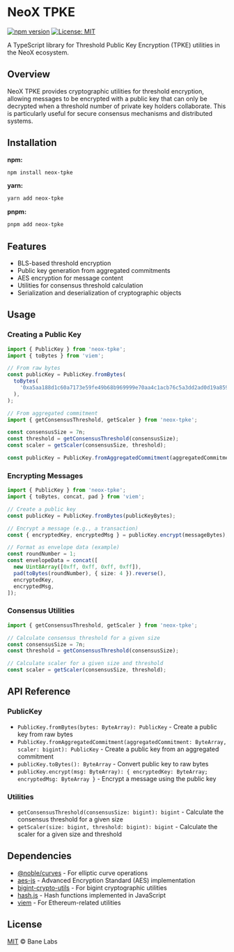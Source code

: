 # NeoX TPKE

[![npm version](https://img.shields.io/npm/v/neox-tpke.svg)](https://www.npmjs.com/package/neox-tpke)
[![License: MIT](https://img.shields.io/badge/License-MIT-yellow.svg)](https://opensource.org/licenses/MIT)

A TypeScript library for Threshold Public Key Encryption (TPKE) utilities in the NeoX ecosystem.

## Overview

NeoX TPKE provides cryptographic utilities for threshold encryption, allowing messages to be encrypted with a public key that can only be decrypted when a threshold number of private key holders collaborate. This is particularly useful for secure consensus mechanisms and distributed systems.

## Installation

**npm:**

```bash
npm install neox-tpke
```

**yarn:**

```bash
yarn add neox-tpke
```

**pnpm:**

```bash
pnpm add neox-tpke
```

## Features

- BLS-based threshold encryption
- Public key generation from aggregated commitments
- AES encryption for message content
- Utilities for consensus threshold calculation
- Serialization and deserialization of cryptographic objects

## Usage

### Creating a Public Key

```typescript
import { PublicKey } from 'neox-tpke';
import { toBytes } from 'viem';

// From raw bytes
const publicKey = PublicKey.fromBytes(
  toBytes(
    '0xa5aa188d1c60a7173e59fe49b68b969999e70aa4c1acb76c5a3dd2ad0d19a859b1a2759e3995ce1ceccdea5a57fbf637',
  ),
);

// From aggregated commitment
import { getConsensusThreshold, getScaler } from 'neox-tpke';

const consensusSize = 7n;
const threshold = getConsensusThreshold(consensusSize);
const scaler = getScaler(consensusSize, threshold);

const publicKey = PublicKey.fromAggregatedCommitment(aggregatedCommitmentBytes, scaler);
```

### Encrypting Messages

```typescript
import { PublicKey } from 'neox-tpke';
import { toBytes, concat, pad } from 'viem';

// Create a public key
const publicKey = PublicKey.fromBytes(publicKeyBytes);

// Encrypt a message (e.g., a transaction)
const { encryptedKey, encryptedMsg } = publicKey.encrypt(messageBytes);

// Format as envelope data (example)
const roundNumber = 1;
const envelopeData = concat([
  new Uint8Array([0xff, 0xff, 0xff, 0xff]),
  pad(toBytes(roundNumber), { size: 4 }).reverse(),
  encryptedKey,
  encryptedMsg,
]);
```

### Consensus Utilities

```typescript
import { getConsensusThreshold, getScaler } from 'neox-tpke';

// Calculate consensus threshold for a given size
const consensusSize = 7n;
const threshold = getConsensusThreshold(consensusSize);

// Calculate scaler for a given size and threshold
const scaler = getScaler(consensusSize, threshold);
```

## API Reference

### PublicKey

- `PublicKey.fromBytes(bytes: ByteArray): PublicKey` - Create a public key from raw bytes
- `PublicKey.fromAggregatedCommitment(aggregatedCommitment: ByteArray, scaler: bigint): PublicKey` - Create a public key from an aggregated commitment
- `publicKey.toBytes(): ByteArray` - Convert public key to raw bytes
- `publicKey.encrypt(msg: ByteArray): { encryptedKey: ByteArray; encryptedMsg: ByteArray }` - Encrypt a message using the public key

### Utilities

- `getConsensusThreshold(consensusSize: bigint): bigint` - Calculate the consensus threshold for a given size
- `getScaler(size: bigint, threshold: bigint): bigint` - Calculate the scaler for a given size and threshold

## Dependencies

- [@noble/curves](https://github.com/paulmillr/noble-curves) - For elliptic curve operations
- [aes-js](https://github.com/ricmoo/aes-js) - Advanced Encryption Standard (AES) implementation
- [bigint-crypto-utils](https://github.com/juanelas/bigint-crypto-utils) - For bigint cryptographic utilities
- [hash.js](https://github.com/indutny/hash.js) - Hash functions implemented in JavaScript
- [viem](https://github.com/wagmi-dev/viem) - For Ethereum-related utilities

## License

[MIT](LICENSE) © Bane Labs
